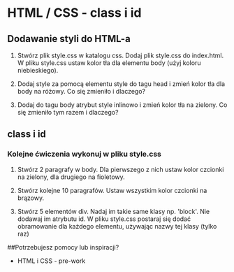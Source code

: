 # HTML / CSS - class i id

## Dodawanie styli do HTML-a

1. Stwórz plik style.css w katalogu css. Dodaj plik style.css do index.html. W pliku style.css ustaw kolor tła dla elementu body (użyj koloru niebieskiego).

2. Dodaj style za pomocą elementu style do tagu head i zmień kolor tła dla body na różowy. Co się zmieniło i dlaczego?

3. Dodaj do tagu body atrybut style inlinowo i zmień kolor tła na zielony. Co się zmieniło tym razem i dlaczego?

## class i id
### Kolejne ćwiczenia wykonuj w pliku style.css

1. Stwórz 2 paragrafy w body. Dla pierwszego z nich ustaw kolor czcionki na zielony, dla drugiego na fioletowy.

2. Stwórz kolejne 10 paragrafów. Ustaw wszystkim kolor czcionki na brązowy.

3. Stwórz 5 elementów div. Nadaj im takie same klasy np. 'block'. Nie dodawaj im atrybutu id.
 W pliku style.css postaraj się dodać obramowanie dla każdego elementu, używając nazwy tej klasy (tylko raz)

 ##Potrzebujesz pomocy lub inspiracji?
* HTML i CSS - pre-work






